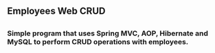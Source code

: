 <h2>Employees Web CRUD<h2>

<h3>Simple program that uses Spring MVC, AOP, Hibernate and MySQL to perform CRUD operations with employees.<h3>
